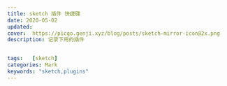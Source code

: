 ```yaml
---
title: sketch 插件 快捷键
date: 2020-05-02
updated: 
cover:  https://picgo.genji.xyz/blog/posts/sketch-mirror-icon@2x.png
description: 记录下用的插件


tags:  	[sketch]
categories: Mark
keywords: "sketch,plugins"
---
```


